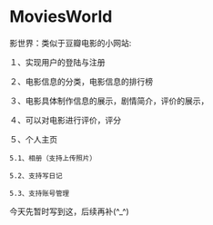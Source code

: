 # MoviesWorld
影世界：类似于豆瓣电影的小网站: 

１、实现用户的登陆与注册 

２、电影信息的分类，电影信息的排行榜 

３、电影具体制作信息的展示，剧情简介，评价的展示， 

４、可以对电影进行评价，评分 

５、个人主页 　　
    
    5.1、相册（支持上传照片） 　　
    
    5.2、支持写日记 　　
   
    5.3、支持账号管理 
    
今天先暂时写到这，后续再补(^_^)
